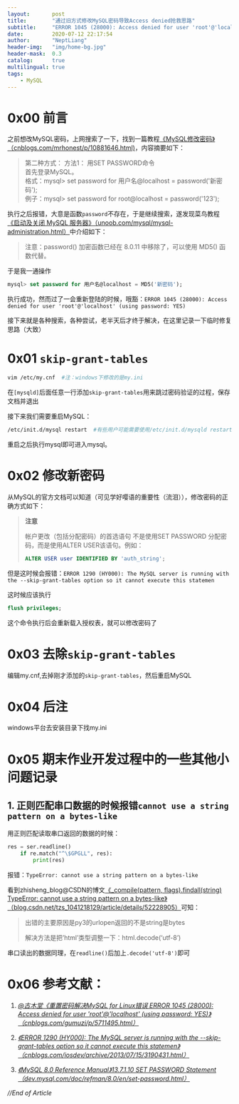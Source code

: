 ```yaml
---
layout:       post
title:        "通过旧方式修改MySQL密码导致Access denied抢救思路"
subtitle:     "ERROR 1045 (28000): Access denied for user 'root'@'localhost' (using password: YES)"
date:         2020-07-12 22:17:54
author:       "NeptLiang"
header-img:   "img/home-bg.jpg"
header-mask:  0.3
catalog:      true
multilingual: true
tags:
    - MySQL
---
```



# 0x00 前言

之前想改MySQL密码，上网搜索了一下，找到一篇教程[《MySQL修改密码》（cnblogs.com/mrhonest/p/10881646.html)](https://www.cnblogs.com/mrhonest/p/10881646.html)，内容摘要如下：

> 第二种方式：
> 方法1： 用SET PASSWORD命令   
> 首先登录MySQL。  
> 格式：mysql> set password for 用户名@localhost = password('新密码');  
> 例子：mysql> set password for root@localhost = password('123');  

执行之后报错，大意是函数```password```不存在，于是继续搜索，遂发现菜鸟教程[《启动及关闭 MySQL 服务器》（unoob.com/mysql/mysql-administration.html）](https://www.runoob.com/mysql/mysql-administration.html)中介绍如下：

> 注意：password() 加密函数已经在 8.0.11 中移除了，可以使用 MD5() 函数代替。

于是我一通操作

```sql
mysql> set password for 用户名@localhost = MD5('新密码');
```

执行成功，然而过了一会重新登陆的时候，哦豁：```ERROR 1045 (28000): Access denied for user 'root'@'localhost' (using password: YES)```

接下来就是各种搜索，各种尝试，老半天后才终于解决，在这里记录一下临时修复思路（大致）

# 0x01 ```skip-grant-tables```

```sh
vim /etc/my.cnf  #注：windows下修改的是my.ini
```

在```[mysqld]```后面任意一行添加```skip-grant-tables```用来跳过密码验证的过程，保存文档并退出

接下来我们需要重启MySQL：

```sh
/etc/init.d/mysql restart  #有些用户可能需要使用/etc/init.d/mysqld restart
```

重启之后执行mysql即可进入mysql。

# 0x02 修改新密码

从MySQL的官方文档可以知道（可见学好嘤语的重要性（流泪）），修改密码的正确方式如下：

> **注意**
> 
> 帐户更改（包括分配密码）的首选语句 不是使用SET PASSWORD 分配密码，而是使用ALTER USER该语句。例如：
> 
> ```sql
> ALTER USER user IDENTIFIED BY 'auth_string';
> ```

但是这时候会报错：```ERROR 1290 (HY000): The MySQL server is running with the --skip-grant-tables option so it cannot execute this statemen```

这时候应该执行

```sql
flush privileges;
```

这个命令执行后会重新载入授权表，就可以修改密码了

# 0x03 去除```skip-grant-tables```

编辑my.cnf,去掉刚才添加的```skip-grant-tables```，然后重启MySQL

# 0x04 后注

windows平台去安装目录下找my.ini

# 0x05 期末作业开发过程中的一些其他小问题记录

## 1. 正则匹配串口数据的时候报错```cannot use a string pattern on a bytes-like```

用正则匹配读取串口返回的数据的时候：

```python
res = ser.readline()
    if re.match("^\$GPGLL", res):
        print(res)
```

报错：```TypeError: cannot use a string pattern on a bytes-like```

看到zhisheng_blog@CSDN的博文[《_compile(pattern, flags).findall(string) TypeError: cannot use a string pattern on a bytes-like》（blog.csdn.net/tzs_1041218129/article/details/52228905）](https://blog.csdn.net/tzs_1041218129/article/details/52228905)可知：

> 出错的主要原因是py3的urlopen返回的不是string是bytes
> 
> 解决方法是把’html’类型调整一下：html.decode(‘utf-8’)

串口读出的数据同理，在```readline()```后加上```.decode('utf-8')```即可

# 0x06 参考文献：

1. _[@古木堂《重置密码解决MySQL for Linux错误 ERROR 1045 (28000): Access denied for user 'root'@'localhost' (using password: YES)》（cnblogs.com/gumuzi/p/5711495.html）](https://www.cnblogs.com/gumuzi/p/5711495.html)_

2. _[《ERROR 1290 (HY000): The MySQL server is running with the --skip-grant-tables option so it cannot execute this statemen》（cnblogs.com/iosdev/archive/2013/07/15/3190431.html）](https://www.cnblogs.com/iosdev/archive/2013/07/15/3190431.html)_

3. _[《MySQL 8.0 Reference Manual》13.7.1.10 SET PASSWORD Statement（dev.mysql.com/doc/refman/8.0/en/set-password.html）](https://dev.mysql.com/doc/refman/8.0/en/set-password.html)_

_//End of Article_